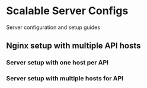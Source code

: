 # Scalable Server Configs
Server configuration and setup guides

## Nginx setup with multiple API hosts 
### Server setup with one host per API 
### Server setup with multiple hosts for API
